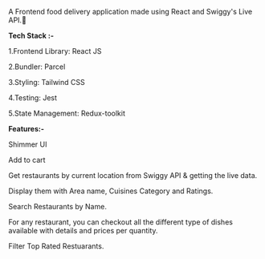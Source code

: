 A Frontend food delivery application made using React and Swiggy's Live API.🚀


**Tech Stack :-**

1.Frontend Library: React JS

2.Bundler: Parcel

3.Styling: Tailwind CSS

4.Testing: Jest

5.State Management: Redux-toolkit


**Features:-**

Shimmer UI

Add to cart

Get restaurants by current location from Swiggy API & getting the live data.

Display them with Area name, Cuisines Category and Ratings.

Search Restaurants by Name.

For any restaurant, you can checkout all the different type of dishes available with details and prices per quantity.

Filter Top Rated Restuarants.
